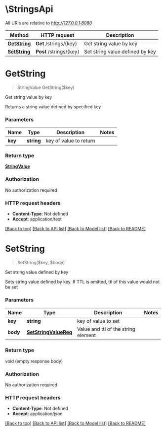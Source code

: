 # \StringsApi

All URIs are relative to *http://127.0.0.1:8080*

Method | HTTP request | Description
------------- | ------------- | -------------
[**GetString**](StringsApi.md#GetString) | **Get** /strings/{key} | Get string value by key
[**SetString**](StringsApi.md#SetString) | **Post** /strings/{key} | Set string value defined by key


# **GetString**
> StringValue GetString($key)

Get string value by key

Returns a string value defined by specified key


### Parameters

Name | Type | Description  | Notes
------------- | ------------- | ------------- | -------------
 **key** | **string**| key of value to return | 

### Return type

[**StringValue**](StringValue.md)

### Authorization

No authorization required

### HTTP request headers

 - **Content-Type**: Not defined
 - **Accept**: application/text

[[Back to top]](#) [[Back to API list]](../README.md#documentation-for-api-endpoints) [[Back to Model list]](../README.md#documentation-for-models) [[Back to README]](../README.md)

# **SetString**
> SetString($key, $body)

Set string value defined by key

Sets string value defined by key. If TTL is omitted, ttl of this value would not be set


### Parameters

Name | Type | Description  | Notes
------------- | ------------- | ------------- | -------------
 **key** | **string**| key of value to set | 
 **body** | [**SetStringValueReq**](SetStringValueReq.md)| Value and ttl of the string element | 

### Return type

void (empty response body)

### Authorization

No authorization required

### HTTP request headers

 - **Content-Type**: Not defined
 - **Accept**: application/json

[[Back to top]](#) [[Back to API list]](../README.md#documentation-for-api-endpoints) [[Back to Model list]](../README.md#documentation-for-models) [[Back to README]](../README.md)

